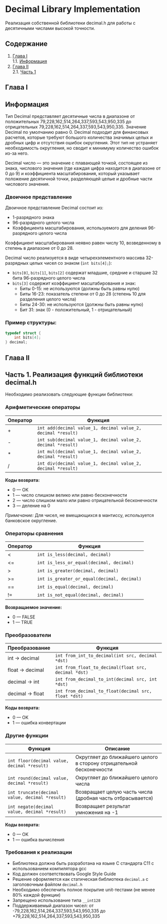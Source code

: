 # Decimal Library Implementation

Реализация собственной библиотеки decimal.h для работы с десятичными числами высокой точности.

## Содержание

1. [Глава I](#глава-i) \
    1.1. [Информация](#информация)
2. [Глава II](#глава-ii) \
    2.1. [Часть 1](#часть-1-реализация-функций-библиотеки-decimalh)  

## Глава I

## Информация

Тип Decimal представляет десятичные числа в диапазоне от положительных 79,228,162,514,264,337,593,543,950,335 до отрицательных 79,228,162,514,264,337,593,543,950,335. Значение Decimal по умолчанию равно 0. Decimal подходит для финансовых расчетов, которые требуют большого количества значимых целых и дробных цифр и отсутствия ошибок округления. Этот тип не устраняет необходимость округления, но сводит к минимуму количество ошибок из-за него.

Decimal число — это значение с плавающей точкой, состоящее из знака, числового значения (где каждая цифра находится в диапазоне от 0 до 9) и коэффициента масштабирования, который указывает положение десятичной точки, разделяющей целые и дробные части числового значения.

### Двоичное представление

Двоичное представление Decimal состоит из:
- 1-разрядного знака
- 96-разрядного целого числа
- Коэффициента масштабирования, используемого для деления 96-разрядного целого числа

Коэффициент масштабирования неявно равен числу 10, возведенному в степень в диапазоне от 0 до 28.

Decimal число реализуется в виде четырехэлементного массива 32-разрядных целых чисел со знаком (`int bits[4];`):

- `bits[0]`, `bits[1]`, `bits[2]` содержат младшие, средние и старшие 32 бита 96-разрядного целого числа
- `bits[3]` содержит коэффициент масштабирования и знак:
  - Биты 0-15: не используются (должны быть равны нулю)
  - Биты 16-23: показатель степени от 0 до 28 (степень 10 для разделения целого числа)
  - Биты 24-30: не используются (должны быть равны нулю)
  - Бит 31: знак (0 - положительный, 1 - отрицательный)

### Пример структуры:

```c
typedef struct {
    int bits[4];
} decimal;
```

## Глава II

## Часть 1. Реализация функций библиотеки decimal.h

Необходимо реализовать следующие функции библиотеки:

### Арифметические операторы

| Оператор | Функция |
|----------|---------|
| + | `int add(decimal value_1, decimal value_2, decimal *result)` |
| - | `int sub(decimal value_1, decimal value_2, decimal *result)` |
| * | `int mul(decimal value_1, decimal value_2, decimal *result)` |
| / | `int div(decimal value_1, decimal value_2, decimal *result)` |

**Коды возврата:**
- 0 — OK
- 1 — число слишком велико или равно бесконечности
- 2 — число слишком мало или равно отрицательной бесконечности
- 3 — деление на 0

*Примечание:* Для чисел, не вмещающихся в мантиссу, используется банковское округление.

### Операторы сравнения

| Оператор | Функция |
|----------|---------|
| < | `int is_less(decimal, decimal)` |
| <= | `int is_less_or_equal(decimal, decimal)` |
| > | `int is_greater(decimal, decimal)` |
| >= | `int is_greater_or_equal(decimal, decimal)` |
| == | `int is_equal(decimal, decimal)` |
| != | `int is_not_equal(decimal, decimal)` |

**Возвращаемое значение:**
- 0 — FALSE
- 1 — TRUE

### Преобразователи

| Преобразование | Функция |
|----------------|---------|
| int → decimal | `int from_int_to_decimal(int src, decimal *dst)` |
| float → decimal | `int from_float_to_decimal(float src, decimal *dst)` |
| decimal → int | `int from_decimal_to_int(decimal src, int *dst)` |
| decimal → float | `int from_decimal_to_float(decimal src, float *dst)` |

**Коды возврата:**
- 0 — OK
- 1 — ошибка конвертации

### Другие функции

| Функция | Описание |
|---------|----------|
| `int floor(decimal value, decimal *result)` | Округляет до ближайшего целого в сторону отрицательной бесконечности |
| `int round(decimal value, decimal *result)` | Округляет до ближайшего целого числа |
| `int truncate(decimal value, decimal *result)` | Возвращает целую часть числа (дробная часть отбрасывается) |
| `int negate(decimal value, decimal *result)` | Возвращает результат умножения на -1 |

**Коды возврата:**
- 0 — OK
- 1 — ошибка вычисления

### Требования к реализации

- Библиотека должна быть разработана на языке С стандарта C11 с использованием компилятора gcc
- Код должен соответствовать Google Style Guide
- Решение оформляется как статическая библиотека `decimal.a` с заголовочным файлом `decimal.h`
- Необходимо обеспечить полное покрытие unit-тестами (не менее 80% каждой функции)
- Запрещено использование типа `__int128`
- Поддерживаемый диапазон чисел: от -79,228,162,514,264,337,593,543,950,335 до +79,228,162,514,264,337,593,543,950,335